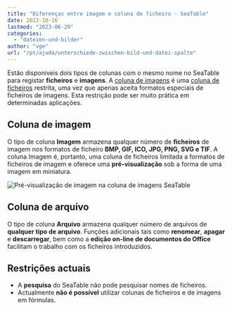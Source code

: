 ```yaml
---
title: "Diferenças entre imagem e coluna de ficheiro - SeaTable"
date: 2022-10-16
lastmod: "2023-06-29"
categories: 
  - "dateien-und-bilder"
author: "vge"
url: "/pt/ajuda/unterschiede-zwischen-bild-und-datei-spalte"
---
```


Estão disponíveis dois tipos de colunas com o mesmo nome no SeaTable para registar **ficheiros** e **imagens**. A [coluna de imagens](https://seatable.io/pt/docs/dateien-und-bilder/die-bild-spalte/) é uma [coluna de ficheiros](https://seatable.io/pt/docs/datei-und-bildanhaenge/die-datei-spalte/) restrita, uma vez que apenas aceita formatos especiais de ficheiros de imagens. Esta restrição pode ser muito prática em determinadas aplicações.

## Coluna de imagem

O tipo de coluna **Imagem** armazena qualquer número de **ficheiros** de imagem nos formatos de ficheiro **BMP, GIF, ICO, JPG, PNG, SVG e TIF**. A coluna Imagem é, portanto, uma coluna de ficheiros limitada a formatos de ficheiros de imagem e oferece uma **pré-visualização** sob a forma de uma imagem em miniatura.

![Pré-visualização de imagem na coluna de imagens SeaTable](https://seatable.io/wp-content/uploads/2022/10/picture-preview-seatable.png)

## Coluna de arquivo

O tipo de coluna **Arquivo** armazena qualquer número de arquivos de **qualquer tipo de arquivo**. Funções adicionais tais como **renomear**, **apagar** e **descarregar**, bem como a **edição on-line de documentos do Office** facilitam o trabalho com os ficheiros introduzidos.

## Restrições actuais

- A **pesquisa** do SeaTable não pode pesquisar nomes de ficheiros.
- Actualmente **não é possível** utilizar colunas de ficheiros e de imagens em fórmulas.
